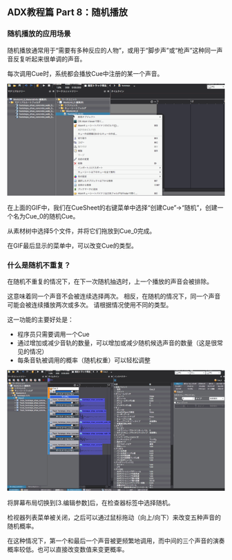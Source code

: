 ## ADX教程篇 Part 8：随机播放

### 随机播放的应用场景
随机播放通常用于“需要有多种反应的人物”，或用于“脚步声”或“枪声”这种同一声音反复听起来很单调的声音。

每次调用Cue时，系统都会播放Cue中注册的某一个声音。

![](../images/randomcue.gif)

在上面的GIF中，我们在CueSheet的右键菜单中选择“创建Cue”->“随机”，创建一个名为Cue_0的随机Cue。

从素材树中选择5个文件，并将它们拖放到Cue_0完成。

在GIF最后显示的菜单中，可以改变Cue的类型。

### 什么是随机不重复？
在随机不重复的情况下，在下一次随机抽选时，上一个播放的声音会被排除。

这意味着同一个声音不会被连续选择两次。 相反，在随机的情况下，同一个声音可能会被连续播放两次或多次。 请根据情况使用不同的类型。

这一功能的主要好处是：
* 程序员只需要调用一个Cue
* 通过增加或减少音轨的数量，可以增加或减少随机候选声音的数量（这是很常见的情况）
* 每条音轨被调用的概率（随机权重）可以轻松调整

![](../images/randomomomi.gif)

将屏幕布局切换到[3.编辑参数]后，在检查器标签中选择随机。

检视器列表菜单被关闭，之后可以通过鼠标拖动（向上/向下）来改变五种声音的随机概率。

在这种情况下，第一个和最后一个声音被更频繁地调用，而中间的三个声音的演奏概率较低。也可以直接改变数值来变更概率。